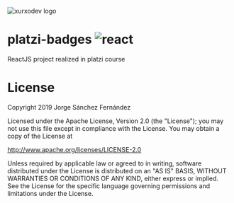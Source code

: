 ![xurxodev logo][xurxodevlogo] 
# platzi-badges ![react](https://user-images.githubusercontent.com/5593590/62422736-7897de80-b6b7-11e9-8544-1de13e8181f8.png)
ReactJS project realized in platzi course

# License

Copyright 2019 Jorge Sánchez Fernández

Licensed under the Apache License, Version 2.0 (the "License");
you may not use this file except in compliance with the License.
You may obtain a copy of the License at

  http://www.apache.org/licenses/LICENSE-2.0

Unless required by applicable law or agreed to in writing, software
distributed under the License is distributed on an "AS IS" BASIS,
WITHOUT WARRANTIES OR CONDITIONS OF ANY KIND, either express or implied.
See the License for the specific language governing permissions and
limitations under the License.

[xurxodevlogo]: http://xurxodev.com/content/images/2017/04/xurxodev-readme.png
